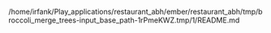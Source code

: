 /home/irfank/Play_applications/restaurant_abh/ember/restaurant_abh/tmp/broccoli_merge_trees-input_base_path-1rPmeKWZ.tmp/1/README.md